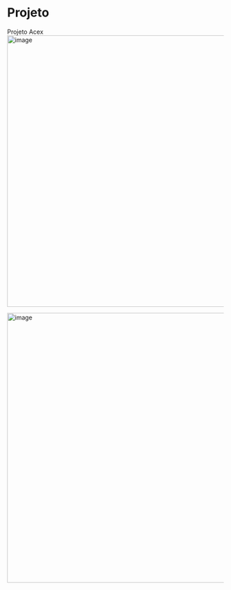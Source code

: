 # Projeto
Projeto Acex
<img width="1361" height="631" alt="image" src="https://github.com/user-attachments/assets/03cf9910-50e1-4946-9b8d-024ac567650a" />

<img width="1362" height="627" alt="image" src="https://github.com/user-attachments/assets/42b4019f-c4b7-485b-ae2c-44044f3725df" />

